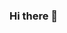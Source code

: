 ### Hi there 👋

<!--
**SungminSo/SungminSo** is a ✨ _special_ ✨ repository because its `README.md` (this file) appears on your GitHub profile.

Here are some ideas to get you started:

- 🔭 I’m currently working on ...
- 🌱 I’m currently learning ...
- 👯 I’m looking to collaborate on ...
- 🤔 I’m looking for help with ...
- 💬 Ask me about ...
- 📫 How to reach me: ...
- 😄 Pronouns: ...
- ⚡ Fun fact: ...
-->
<!--
[![SungminSo's GitHub stats](https://github-readme-stats.vercel.app/api?username=SungminSo&count_private=true&show_icons=true&theme=blueberry&locale=kr)](https://github.com/anuraghazra/github-readme-stats)
[![SungminSo's Top Langs](https://github-readme-stats.vercel.app/api/top-langs/?username=SungminSo&layout=compact&theme=blueberry&locale=kr)](https://github.com/anuraghazra/github-readme-stats)
-->
